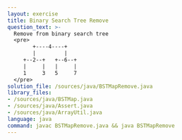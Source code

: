 ```yaml
---
layout: exercise
title: Binary Search Tree Remove
question_text: >-
  Remove from binary search tree
  <pre>
        +----4----+
        |         |
     +--2--+   +--6--+
     |     |   |     |
     1     3   5     7
  </pre>
solution_file: /sources/java/BSTMapRemove.java
library_files:
- /sources/java/BSTMap.java
- /sources/java/Assert.java
- /sources/java/ArrayUtil.java
language: java
command: javac BSTMapRemove.java && java BSTMapRemove
---
```

